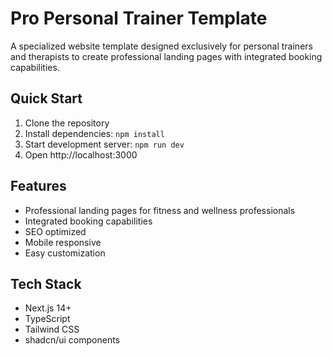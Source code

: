 # Pro Personal Trainer Template

A specialized website template designed exclusively for personal trainers and therapists to create professional landing pages with integrated booking capabilities.

## Quick Start

1. Clone the repository
2. Install dependencies: `npm install`
3. Start development server: `npm run dev`
4. Open http://localhost:3000

## Features

- Professional landing pages for fitness and wellness professionals
- Integrated booking capabilities
- SEO optimized
- Mobile responsive
- Easy customization

## Tech Stack

- Next.js 14+
- TypeScript
- Tailwind CSS
- shadcn/ui components